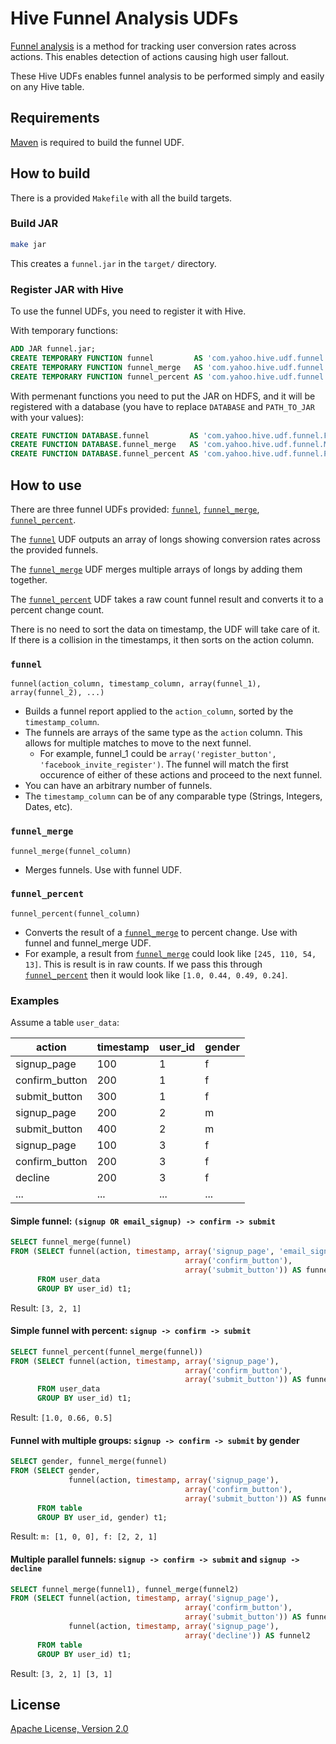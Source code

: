 # Hive Funnel Analysis UDFs

[Funnel analysis](https://en.wikipedia.org/wiki/Funnel_analysis) is a method for
tracking user conversion rates across actions. This enables detection of actions
causing high user fallout.

These Hive UDFs enables funnel analysis to be performed simply and easily on any
Hive table.

## Requirements

[Maven](https://maven.apache.org/index.html) is required to build the funnel
UDF.

## How to build

There is a provided `Makefile` with all the build targets.

### Build JAR

```bash
make jar
```

This creates a `funnel.jar` in the `target/` directory.

### Register JAR with Hive

To use the funnel UDFs, you need to register it with Hive.

With temporary functions:

```sql
ADD JAR funnel.jar;
CREATE TEMPORARY FUNCTION funnel         AS 'com.yahoo.hive.udf.funnel.Funnel';
CREATE TEMPORARY FUNCTION funnel_merge   AS 'com.yahoo.hive.udf.funnel.Merge';
CREATE TEMPORARY FUNCTION funnel_percent AS 'com.yahoo.hive.udf.funnel.Percent';
```

With permenant functions you need to put the JAR on HDFS, and it will be registered with a database (you have to replace `DATABASE` and `PATH_TO_JAR` with your values):

```sql
CREATE FUNCTION DATABASE.funnel         AS 'com.yahoo.hive.udf.funnel.Funnel'  USING JAR 'hdfs:///PATH_TO_JAR/funnel.jar';
CREATE FUNCTION DATABASE.funnel_merge   AS 'com.yahoo.hive.udf.funnel.Merge'   USING JAR 'hdfs:///PATH_TO_JAR/funnel.jar';
CREATE FUNCTION DATABASE.funnel_percent AS 'com.yahoo.hive.udf.funnel.Percent' USING JAR 'hdfs:///PATH_TO_JAR/funnel.jar';
```

## How to use

There are three funnel UDFs provided: [`funnel`](#funnel),
[`funnel_merge`](#funnel_merge), [`funnel_percent`](#funnel_percent).

The [`funnel`](#funnel) UDF outputs an array of longs showing conversion rates
across the provided funnels. 

The [`funnel_merge`](#funnel_merge) UDF merges multiple arrays of longs by
adding them together.

The [`funnel_percent`](#funnel_percent) UDF takes a raw count funnel result and
converts it to a percent change count.

There is no need to sort the data on timestamp, the UDF will take care of it. If
there is a collision in the timestamps, it then sorts on the action column.

### `funnel`
`funnel(action_column, timestamp_column, array(funnel_1), array(funnel_2), ...)`
  - Builds a funnel report applied to the `action_column`, sorted by the
    `timestamp_column`.
  - The funnels are arrays of the same type as the `action` column. This allows
    for multiple matches to move to the next funnel.
    - For example, funnel_1 could be `array('register_button',
      'facebook_invite_register')`. The funnel will match the first occurence
      of either of these actions and proceed to the next funnel.
  - You can have an arbitrary number of funnels.
  - The `timestamp_column` can be of any comparable type (Strings, Integers,
    Dates, etc).

### `funnel_merge`
`funnel_merge(funnel_column)`
  - Merges funnels. Use with funnel UDF.

### `funnel_percent`
`funnel_percent(funnel_column)`
  - Converts the result of a [`funnel_merge`](#funnel_merge) to percent change.
    Use with funnel and funnel_merge UDF.
  - For example, a result from [`funnel_merge`](#funnel_merge) could look like
    `[245, 110, 54, 13]`. This is result is in raw counts. If we pass this
    through [`funnel_percent`](#funnel_percent) then it would look like `[1.0,
    0.44, 0.49, 0.24]`.

### Examples

Assume a table `user_data`:

| action              | timestamp | user_id | gender |
|---------------------|-----------|---------|--------|
| signup_page         | 100       | 1       | f      |
| confirm_button      | 200       | 1       | f      |
| submit_button       | 300       | 1       | f      |
| signup_page         | 200       | 2       | m      |
| submit_button       | 400       | 2       | m      |
| signup_page         | 100       | 3       | f      |
| confirm_button      | 200       | 3       | f      |
| decline             | 200       | 3       | f      |
| ...                 | ...       | ...     | ...    |

#### Simple funnel: `(signup OR email_signup) -> confirm -> submit`

```sql
SELECT funnel_merge(funnel)
FROM (SELECT funnel(action, timestamp, array('signup_page', 'email_signup'), 
                                       array('confirm_button'),
                                       array('submit_button')) AS funnel
      FROM user_data
      GROUP BY user_id) t1;
```

Result: `[3, 2, 1]`

#### Simple funnel with percent: `signup -> confirm -> submit`

```sql
SELECT funnel_percent(funnel_merge(funnel))
FROM (SELECT funnel(action, timestamp, array('signup_page'), 
                                       array('confirm_button'),
                                       array('submit_button')) AS funnel
      FROM user_data
      GROUP BY user_id) t1;
```

Result: `[1.0, 0.66, 0.5]`

#### Funnel with multiple groups: `signup -> confirm -> submit` by gender

```sql
SELECT gender, funnel_merge(funnel)
FROM (SELECT gender,
             funnel(action, timestamp, array('signup_page'),
                                       array('confirm_button'),
                                       array('submit_button')) AS funnel
      FROM table
      GROUP BY user_id, gender) t1;
```

Result: `m: [1, 0, 0], f: [2, 2, 1]`

#### Multiple parallel funnels: `signup -> confirm -> submit` and `signup -> decline`

```sql
SELECT funnel_merge(funnel1), funnel_merge(funnel2)
FROM (SELECT funnel(action, timestamp, array('signup_page'),
                                       array('confirm_button'),
                                       array('submit_button')) AS funnel1
             funnel(action, timestamp, array('signup_page'),
                                       array('decline')) AS funnel2
      FROM table
      GROUP BY user_id) t1;
```

Result: `[3, 2, 1] [3, 1]`

## License

[Apache License, Version 2.0](http://www.apache.org/licenses/LICENSE-2.0)
